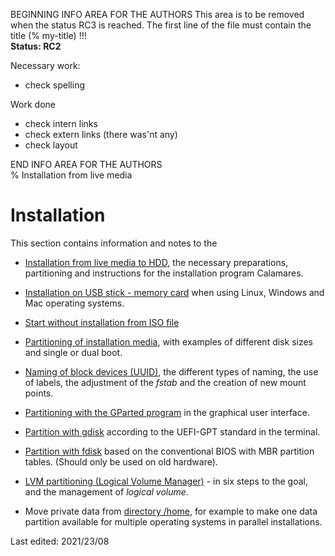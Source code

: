 BEGINNING   INFO AREA FOR THE AUTHORS
This area is to be removed when the status RC3 is reached. The first line of the file must contain the title (% my-title) !!!  
**Status: RC2**

Necessary work:

+ check spelling  

Work done

+ check intern links  
+ check extern links (there was'nt any)  
+ check layout  

END   INFO AREA FOR THE AUTHORS  
% Installation from live media

# Installation

This section contains information and notes to the

+ [Installation from live media to HDD](0301-hd-install_en.md#installation-on-hdd), the necessary preparations, partitioning and instructions for the installation program Calamares.

+ [Installation on USB stick - memory card](0303-hd-ins-opts-oos_en.md#installation-on-usb-stick---memory-card) when using Linux, Windows and Mac operating systems.

+ [Start without installation from ISO file](0302-hd-ins-fromiso_en.md#fromiso)

+ [Partitioning of installation media](0310-part-size-examp_en.md#partitioning-of-installation-media), with examples of different disk sizes and single or dual boot.

+ [Naming of block devices (UUID)](0311-part-uuid_en.md#uuid---naming-of-block-devices), the different types of naming, the use of labels, the adjustment of the *fstab* and the creation of new mount points.

+ [Partitioning with the GParted program](0312-part-gparted_en.md#partitioning-with-gparted) in the graphical user interface.

+ [Partition with gdisk](0313-part-gdisk_en.md#partition-with-gdisk) according to the UEFI-GPT standard in the terminal.

+ [Partition with fdisk](0314-part-cfdisk_en.md#partition-with-fdisk) based on the conventional BIOS with MBR partition tables. (Should only be used on old hardware).

+ [LVM partitioning (Logical Volume Manager)](0315-part-lvm_en.md#lvm-partitioning---logical-volume-manager) - in six steps to the goal, and the management of *logical volume*.

+ Move private data from [directory /home](0316-home-move_en.md#move-directory-home), for example to make one data partition available for multiple operating systems in parallel installations.


<div id="rev">Last edited: 2021/23/08</div>
